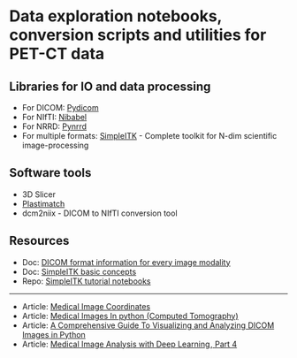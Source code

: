 # Data exploration notebooks, conversion scripts and utilities for PET-CT data


## Libraries for IO and data processing

- For DICOM: [Pydicom](https://pydicom.github.io/)
- For NIfTI:  [Nibabel](https://nipy.org/nibabel/)
- For NRRD: [Pynrrd](https://pynrrd.readthedocs.io/en/latest/)
- For multiple formats: [SimpleITK](https://simpleitk.org/) - Complete toolkit for N-dim scientific image-processing


## Software tools

- 3D Slicer
- [Plastimatch](https://www.plastimatch.org/index.html)
- dcm2niix - DICOM to NIfTI conversion tool


## Resources

- Doc: [DICOM format information for every image modality](https://dicom.innolitics.com/ciods/ct-image)
- Doc: [SimpleITK basic concepts](https://simpleitk.readthedocs.io/en/master/fundamentalConcepts.html)
- Repo: [SimpleITK tutorial notebooks](https://github.com/InsightSoftwareConsortium/SimpleITK-Notebooks)

-------

- Article: [Medical Image Coordinates](https://theaisummer.com/medical-image-coordinates/)
- Article: [Medical Images In python (Computed Tomography)](https://vincentblog.xyz/posts/medical-images-in-python-computed-tomography)
- Article: [A Comprehensive Guide To Visualizing and Analyzing DICOM Images in Python](https://medium.com/@hengloose/a-comprehensive-starter-guide-to-visualizing-and-analyzing-dicom-images-in-python-7a8430fcb7ed)
- Article: [Medical Image Analysis with Deep Learning , Part 4](https://www.kdnuggets.com/2017/07/medical-image-analysis-deep-learning-part-4.html)